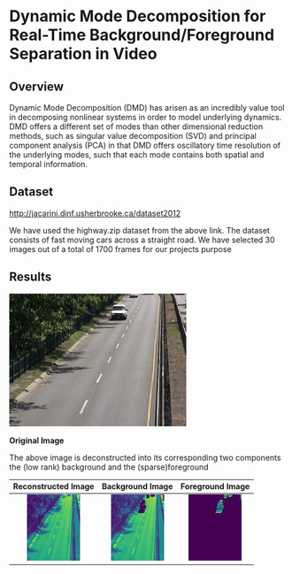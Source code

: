 # Dynamic Mode Decomposition for Real-Time Background/Foreground Separation in Video


## Overview

Dynamic Mode Decomposition (DMD) has arisen as an incredibly value tool in decomposing nonlinear systems in order to model underlying dynamics. DMD offers a different set of modes than other dimensional reduction methods, such as singular value decomposition (SVD) and principal component analysis (PCA) in that DMD offers oscillatory time resolution of the underlying modes, such that each mode contains both spatial and temporal information.


## Dataset

http://jacarini.dinf.usherbrooke.ca/dataset2012

We have used the highway.zip dataset from the above link.
The dataset consists of fast moving cars across a straight road.
We have selected 30 images out of a total of 1700 frames for our projects purpose 


## Results

![Screenshot](https://github.com/Abhinav-974/DMD-ML-Grp-3-Project/blob/main/Input_Data/in000051.jpg)

**Original Image**

The above image is deconstructed into its corresponding two components the (low rank) background and the (sparse)foreground

|Reconstructed Image|Background Image|Foreground Image|
|:-:|:-:|:-:|
|![Reconstructed Image](https://github.com/Abhinav-974/DMD-ML-Grp-3-Project/blob/main/Results/Reconstructed_Images/in000051.jpg)|![Background Image](https://github.com/Abhinav-974/DMD-ML-Grp-3-Project/blob/main/Results/Background_Images/in000051.jpg)|![Foreground Image](https://github.com/Abhinav-974/DMD-ML-Grp-3-Project/blob/main/Results/Foreground_Images/in000051.jpg)|
